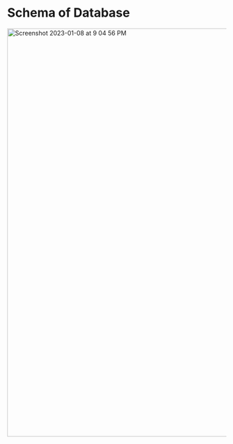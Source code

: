 # Schema of Database
<img width="937" alt="Screenshot 2023-01-08 at 9 04 56 PM" src="https://user-images.githubusercontent.com/50862704/211205287-d511a708-3476-4fe0-86d5-6e8546a8a952.png">

